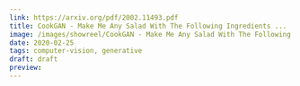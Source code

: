 ```yaml
---
link: https://arxiv.org/pdf/2002.11493.pdf
title: CookGAN - Make Me Any Salad With The Following Ingredients ...
image: /images/showreel/CookGAN - Make Me Any Salad With The Following Ingredients ....jpg
date: 2020-02-25
tags: computer-vision, generative
draft: draft
preview:
---
```



